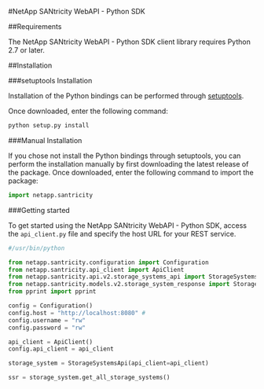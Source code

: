 #NetApp SANtricity WebAPI - Python SDK


##Requirements

The NetApp SANtricity WebAPI - Python SDK client library requires Python 2.7 or later.

##Installation

###setuptools Installation

Installation of the Python bindings can be performed through [setuptools](http://pypi.python.org/pypi/setuptools).

Once downloaded, enter the following command:

```python
python setup.py install
```

###Manual Installation

If you chose not install the Python bindings through setuptools, you can perform the
installation manually by first downloading the latest release of the package. Once
downloaded, enter the following command to import the package:

```python
import netapp.santricity
```

###Getting started

To get started using the NetApp SANtricity WebAPI - Python SDK, access the ``api_client.py`` file and specify
the host URL for your REST service.

```python
#/usr/bin/python

from netapp.santricity.configuration import Configuration
from netapp.santricity.api_client import ApiClient
from netapp.santricity.api.v2.storage_systems_api import StorageSystemsApi
from netapp.santricity.models.v2.storage_system_response import StorageSystemResponse
from pprint import pprint

config = Configuration()
config.host = "http://localhost:8080" #
config.username = "rw"
config.password = "rw"

api_client = ApiClient()
config.api_client = api_client

storage_system = StorageSystemsApi(api_client=api_client)

ssr = storage_system.get_all_storage_systems()
```
